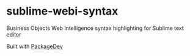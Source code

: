 # sublime-webi-syntax
Business Objects Web Intelligence syntax highlighting for Sublime text editor

Built with [PackageDev](https://github.com/SublimeText/PackageDev)
